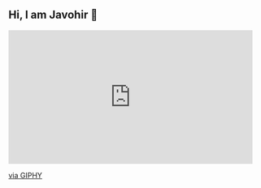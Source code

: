 ## Hi, I am Javohir 👋

<iframe src="https://giphy.com/embed/iheC31U2y32TZdWw7P" width="480" height="264" style="" frameBorder="0" class="giphy-embed" allowFullScreen></iframe><p><a href="https://giphy.com/gifs/rickandmorty-season-4-episode-rick-and-morty-iheC31U2y32TZdWw7P">via GIPHY</a></p>

<!--
**JavohirAliyev/JavohirAliyev** is a ✨ _special_ ✨ repository because its `README.md` (this file) appears on your GitHub profile.

Here are some ideas to get you started:

- 🔭 I’m currently working on ...
- 🌱 I’m currently learning ...
- 👯 I’m looking to collaborate on ...
- 🤔 I’m looking for help with ...
- 💬 Ask me about ...
- 📫 How to reach me: ...
- 😄 Pronouns: ...
- ⚡ Fun fact: ...
-->
